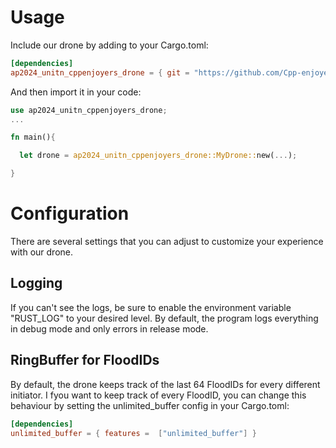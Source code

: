 # Usage
Include our drone by adding to your Cargo.toml:
```toml
[dependencies]
ap2024_unitn_cppenjoyers_drone = { git = "https://github.com/Cpp-enjoyers/drone.git" }
```

And then import it in your code:
```rust
use ap2024_unitn_cppenjoyers_drone;
...

fn main(){

  let drone = ap2024_unitn_cppenjoyers_drone::MyDrone::new(...);

}

```
# Configuration
There are several settings that you can adjust to customize your experience with our drone.
## Logging
If you can't see the logs, be sure to enable the environment variable "RUST_LOG" to your desired level.
By default, the program logs everything in debug mode and only errors in release mode.

## RingBuffer for FloodIDs
By default, the drone keeps track of the last 64 FloodIDs for every different initiator. I fyou want to keep track of every FloodID, you can change this behaviour by setting the unlimited_buffer config in your Cargo.toml:
```toml
[dependencies]
unlimited_buffer = { features =  ["unlimited_buffer"] }
```
